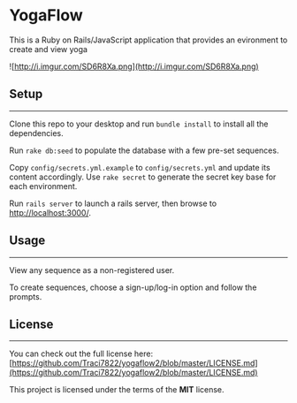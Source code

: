 YogaFlow
============
This is a Ruby on Rails/JavaScript application that provides an evironment to create and view yoga

![http://i.imgur.com/SD6R8Xa.png](http://i.imgur.com/SD6R8Xa.png)

## Setup
----
Clone this repo to your desktop and run `bundle install` to install all the dependencies.

Run `rake db:seed` to populate the database with a few pre-set sequences.

Copy `config/secrets.yml.example` to `config/secrets.yml` and update its content accordingly. Use `rake secret` to generate the secret key base for each environment.

Run `rails server` to launch a rails server, then browse to [http://localhost:3000/](http://localhost:3000/).

## Usage
----
View any sequence as a non-registered user.

To create sequences, choose a sign-up/log-in option and follow the prompts.

## License
----

You can check out the full license here: [https://github.com/Traci7822/yogaflow2/blob/master/LICENSE.md](https://github.com/Traci7822/yogaflow2/blob/master/LICENSE.md)

This project is licensed under the terms of the **MIT** license.
